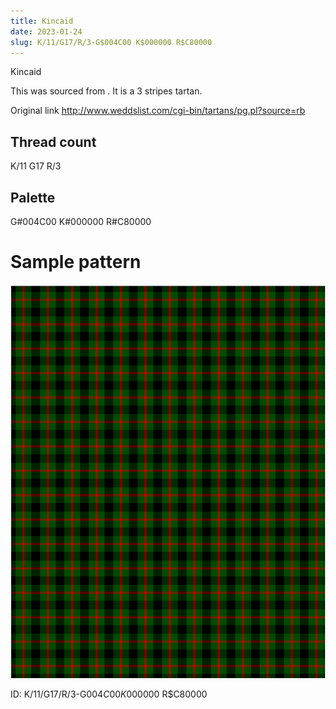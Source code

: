 ```yaml
---
title: Kincaid
date: 2023-01-24
slug: K/11/G17/R/3-G$004C00 K$000000 R$C80000
---
```

Kincaid

This was sourced from <no value>.  It is a 3 stripes tartan.

Original link http://www.weddslist.com/cgi-bin/tartans/pg.pl?source=rb

## Thread count
K/11 G17 R/3

## Palette
G#004C00 K#000000 R#C80000

# Sample pattern

![Tartan detail](tartan.png "K/11 G17 R/3 tartan")

ID: K/11/G17/R/3-G$004C00 K$000000 R$C80000